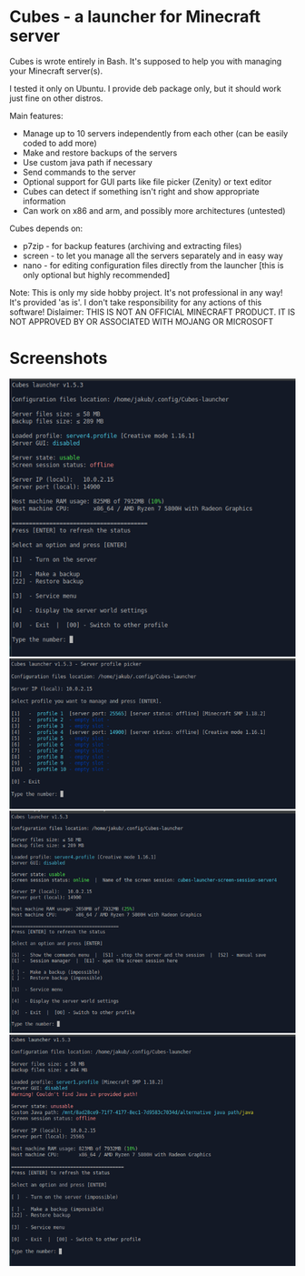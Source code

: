 # Cubes - a launcher for Minecraft server
Cubes is wrote entirely in Bash. It's supposed to help you with managing your Minecraft server(s).

I tested it only on Ubuntu. I provide deb package only, but it should work just fine on other distros.

Main features:
- Manage up to 10 servers independently from each other (can be easily coded to add more)
- Make and restore backups of the servers
- Use custom java path if necessary
- Send commands to the server
- Optional support for GUI parts like file picker (Zenity) or text editor
- Cubes can detect if something isn't right and show appropriate information
- Can work on x86 and arm, and possibly more architectures (untested)

Cubes depends on:
 - p7zip - for backup features (archiving and extracting files)
 - screen - to let you manage all the servers separately and in easy way
 - nano - for editing configuration files directly from the launcher [this is only optional but highly recommended]

Note: This is only my side hobby project. It's not professional in any way!
It's provided 'as is'. I don't take responsibility for any actions of this software!
Dislaimer: THIS IS NOT AN OFFICIAL MINECRAFT PRODUCT. IT IS NOT APPROVED BY OR ASSOCIATED WITH MOJANG OR MICROSOFT


# Screenshots
![main menu](https://github.com/limoncia/Cubes/blob/main/readme%20screenshots/when%20offline.png)
![profile picker](https://github.com/limoncia/Cubes/blob/main/readme%20screenshots/profile%20picker.png)
![main menu when the server is running](https://github.com/limoncia/Cubes/blob/main/readme%20screenshots/when%20online.png)
![error when something's wrong](https://github.com/limoncia/Cubes/blob/main/readme%20screenshots/in%20case%20of%20an%20error%20it%20wont%20let%20you%20turn%20the%20server%20on.png)

